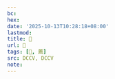 ```yaml
---
bc:
hex:
date: '2025-10-13T10:28:18+08:00'
lastmod:
title: 􅤺
url: 􅤺
tags: [𥴱, 薦]
src: DCCV, DCCV
note:
---
```

